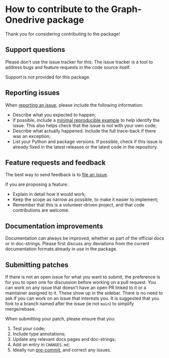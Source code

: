 # How to contribute to the Graph-Onedrive package

Thank you for considering contributing to the package!


## Support questions

Please don't use the issue tracker for this. The issue tracker is a tool to address bugs and feature requests in the code source itself.

Support is not provided for this package.


## Reporting issues

When [reporting an issue][1], please include the following information:

* Describe what you expected to happen;
* If possible, include a [minimal reproducible example](https://stackoverflow.com/help/minimal-reproducible-example) to help identify the issue. This also helps check that the issue is not with your own code;
* Describe what actually happened. Include the full trace-back if there was an exception;
* List your Python and package versions. If possible, check if this issue is already fixed in the latest releases or the latest code in the repository.


## Feature requests and feedback

The best way to send feedback is to [file an issue][1].

If you are proposing a feature:

* Explain in detail how it would work;
* Keep the scope as narrow as possible, to make it easier to implement;
* Remember that this is a volunteer-driven project, and that code contributions are welcome.


## Documentation improvements

Documentation can always be improved, whether as part of the official docs or in doc-strings.
Please first discuss any deviations from the current documentation formats already in use in the package.


## Submitting patches

If there is not an open issue for what you want to submit, the preference is for you to open one for discussion before working on a pull request. You can work on any issue that doesn't have an open PR linked to it or a maintainer assigned to it. These show up in the sidebar. There is no need to ask if you can work on an issue that interests you.
It is suggested that you fork to a branch named after the issue (ie not `main`) to simplify merge/rebase.

When submitting your patch, please ensure that you:

1. Test your code;
2. Include type annotations;
3. Update any relevant docs pages and doc-strings;
4. Add an entry in `CHANGES.md`;
5. Ideally run [pre-commit](https://pre-commit.com), and correct any issues.



[1]: <https://github.com/dariobauer/graph-onedrive/issues> "GitHub issues"
